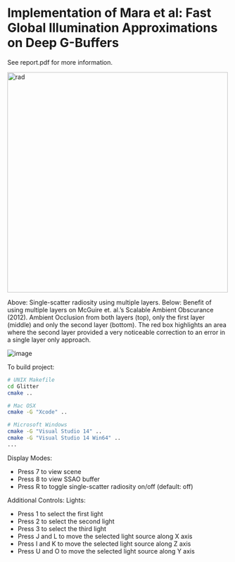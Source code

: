 # Implementation of Mara et al: Fast Global Illumination Approximations on Deep G-Buffers
See report.pdf for more information.

<img width="501" alt="rad" src="https://user-images.githubusercontent.com/12981474/31321401-7c47ff12-ac3a-11e7-82f9-b06121992857.png">

Above: Single-scatter radiosity using multiple layers.
Below: Benefit of using multiple layers on McGuire et. al.’s Scalable Ambient Obscurance (2012). Ambient Occlusion from both layers (top), only the first layer (middle) and only the second layer (bottom). The red box highlights an area where the second layer provided a very noticeable correction to an error in a single layer only approach.

![image](https://user-images.githubusercontent.com/12981474/31321412-a0239194-ac3a-11e7-85b0-0ee525f87c45.png)


To build project:
```bash
# UNIX Makefile
cd Glitter
cmake ..

# Mac OSX
cmake -G "Xcode" ..

# Microsoft Windows
cmake -G "Visual Studio 14" ..
cmake -G "Visual Studio 14 Win64" ..
...
```

Display Modes:
* Press 7 to view scene
* Press 8 to view SSAO buffer
* Press R to toggle single-scatter radiosity on/off (default: off)


Additional Controls:
Lights:
* Press 1 to select the first light
* Press 2 to select the second light
* Press 3 to select the third light
* Press J and L to move the selected light source along X axis
* Press I and K to move the selected light source along Z axis
* Press U and O to move the selected light source along Y axis
